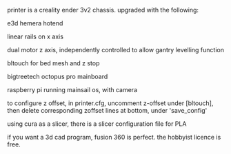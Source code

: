 printer is a creality ender 3v2 chassis.
upgraded with the following:

e3d hemera hotend

linear rails on x axis

dual motor z axis, independently controlled to allow gantry levelling function

bltouch for bed mesh and z stop

bigtreetech octopus pro mainboard

raspberry pi running mainsail os, with camera


to configure z offset, in printer.cfg, uncomment z-offset under [bltouch], then delete corresponding zoffset lines at bottom, under 'save_config'

using cura as a slicer, there is a slicer configuration file for PLA

if you want a 3d cad program, fusion 360 is perfect. the hobbyist licence is free. 